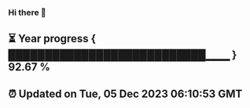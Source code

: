 ### Hi there 👋
⏳ Year progress { ███████████████████████████▁▁▁ } 92.67 %
---
⏰ Updated on Tue, 05 Dec 2023 06:10:53 GMT
---
